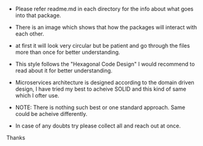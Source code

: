 - Please refer readme.md in each directory for the info about what goes into that package.

- There is an image which shows that how the packages will interact with each other.

- at first it will look very circular but be patient and go through the files more than once for better understanding.

- This style follows the "Hexagonal Code Design" I would recommend to read about it for better understanding.

- Microservices architecture is designed according to the domain driven design, I have tried my best to acheive SOLID
and this kind of same which I ofter use.

- NOTE: There is nothing such best or one standard approach. Same could be acheive differently.

- In case of any doubts try please collect all and reach out at once.

Thanks